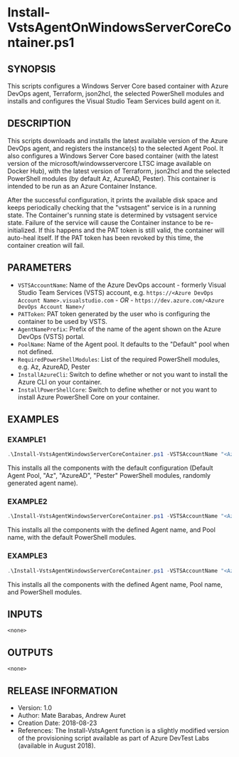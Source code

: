# Install-VstsAgentOnWindowsServerCoreContainer.ps1

## SYNOPSIS

This scripts configures a Windows Server Core based container with Azure DevOps agent, Terraform, json2hcl, the selected PowerShell modules and installs and configures the Visual Studio Team Services build agent on it.

## DESCRIPTION

This scripts downloads and installs the latest available version of the Azure DevOps agent, and registers the instance(s) to the selected Agent Pool. It also configures a Windows Server Core based container (with the latest version of the microsoft/windowsservercore LTSC image available on Docker Hub), with the latest version of Terraform, json2hcl and the selected PowerShell modules (by default Az, AzureAD, Pester). This container is intended to be run as an Azure Container Instance.

After the successful configuration, it prints the available disk space and keeps periodically checking that the "vstsagent" service is in a running state. The Container's running state is determined by vstsagent service state. Failure of the service will cause the Container instance to be re-initialized. If this happens and the PAT token is still valid, the container will auto-heal itself. If the PAT token has been revoked by this time, the container creation will fail.

## PARAMETERS

- `VSTSAccountName`: Name of the Azure DevOps account - formerly Visual Studio Team Services (VSTS) account, e.g. `https://<Azure DevOps Account Name>.visualstudio.com` *- OR -* `https://dev.azure.com/<Azure DevOps Account Name>/`
- `PATToken`: PAT token generated by the user who is configuring the container to be used by VSTS.
- `AgentNamePrefix`: Prefix of the name of the agent shown on the Azure DevOps (VSTS) portal.
- `PoolName`: Name of the Agent pool. It defaults to the "Default" pool when not defined.
- `RequiredPowerShellModules`: List of the required PowerShell modules, e.g. Az, AzureAD, Pester
- `InstallAzureCli`: Switch to define whether or not you want to install the Azure CLI on your container.
- `InstallPowerShellCore`: Switch to define whether or not you want to install Azure PowerShell Core on your container.

## EXAMPLES

### EXAMPLE1

```powershell
.\Install-VstsAgentWindowsServerCoreContainer.ps1 -VSTSAccountName "<Azure DevOps account Name>" -PATToken "<PAT Token value>"
```

This installs all the components with the default configuration (Default Agent Pool, "Az", "AzureAD", "Pester" PowerShell modules, randomly generated agent name).

### EXAMPLE2

```powershell
.\Install-VstsAgentWindowsServerCoreContainer.ps1 -VSTSAccountName "<Azure DevOps account Name>" -PATToken "<PAT Token value>" -AgentNamePrefix "<prefix of the Azure DevOps agent's name>" -PoolName "CoreContainers"
```

This installs all the components with the defined Agent name, and Pool name, with the default PowerShell modules.

### EXAMPLE3

```powershell
.\Install-VstsAgentWindowsServerCoreContainer.ps1 -VSTSAccountName "<Azure DevOps account Name>" -PATToken "<PAT Token value>" -AgentNamePrefix "<prefix of the Azure DevOps agent's name>" -PoolName "CoreContainers" -RequiredPowerShellModules "Az", "AzureAD", "Pester"
```

This installs all the components with the defined Agent name, Pool name, and PowerShell modules.

## INPUTS

    <none>

## OUTPUTS

    <none>

## RELEASE INFORMATION

- Version:        1.0
- Author:         Mate Barabas, Andrew Auret
- Creation Date:  2018-08-23
- References:     The Install-VstsAgent function is a slightly modified version of the provisioning script available as part of Azure DevTest Labs (available in August 2018).
